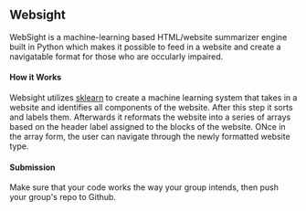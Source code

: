 ## Websight

WebSight is a machine-learning based HTML/website summarizer engine built in Python which makes it possible to feed in a website and create a navigatable format for those who are occularly impaired. 


#### How it Works

Websight utilizes [sklearn](http://scikit-learn.org/stable/) to create a machine learning system that takes in a website and identifies all components of the website. After this step it sorts and labels them. Afterwards it reformats the website into a series of arrays based on the header label assigned to the blocks of the website. ONce in the array form, the user can navigate through the newly formatted website type.


#### Submission

Make sure that your code works the way your group intends, then push your group's repo to Github.
